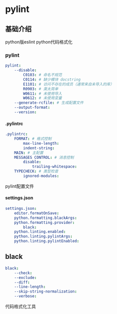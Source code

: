 # pylint



## 基础介绍

python版eslint
python代码格式化


### pylint
```yaml
pylint:
    --disable:
        C0103: # 命名不规范
        C0114: # 缺少模块 docstring
        E1101: # 访问不存在的成员（通常来自未导入的库）
        R0903: # 类太简单
        W0611: # 未使用导入
        W0612: # 未使用变量
    --generate-rcfile: # 生成配置文件
    --output-format:
    --version:
```


#### .pylintrc
```yaml
.pylintrc:
    FORMAT: # 格式控制
        max-line-length:
        indent-string:
    MAIN: # 主配置
    MESSAGES CONTROL: # 消息控制
        disable:
            trailing-whitespace:
    TYPECHECK: # 类型检查
        ignored-modules:
```


pylint配置文件


#### settings.json
```yaml
settings.json:
    editor.formatOnSave:
    python.formatting.blackArgs:
    python.formatting.provider:
        black:
    python.linting.enabled:
    python.linting.pylintArgs:
    python.linting.pylintEnabled:
```


## black
```yaml
black:
    --check:
    --exclude:
    --diff:
    --line-length:
    --skip-string-normalization:
    --verbose:
```


代码格式化工具